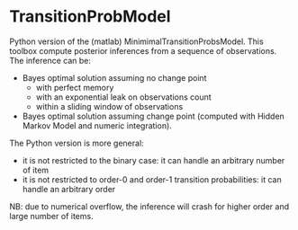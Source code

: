 # TransitionProbModel

Python version of the (matlab) MinimimalTransitionProbsModel.
This toolbox compute posterior inferences from a sequence of observations.
The inference can be:
- Bayes optimal solution assuming no change point
    - with perfect memory
    - with an exponential leak on observations count
    - within a sliding window of observations
- Bayes optimal solution assuming change point (computed with Hidden Markov Model and numeric integration).

The Python version is more general:
- it is not restricted to the binary case: it can handle an arbitrary number of item
- it is not restricted to order-0 and order-1 transition probabilities: it can handle an arbitrary order

NB: due to numerical overflow, the inference will crash for higher order and large number of items.
